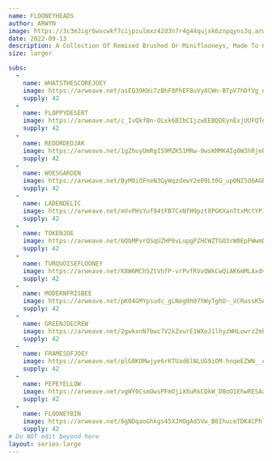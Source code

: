 ```yaml
---
name: FLOONEYHEADS
author: ARWYN
image: https://3c3m3igr6wvcwkf7cijpiulmxz42d3n7r4g44qujxk6znpqyns3q.arweave.net/2LbNoNH1qisovxIS9FFsvnmh7b-PDc5Cibq9lr4YbLc/5ydy21_image.png
date: 2022-09-13
description: A Collection Of Remixed Brushed Or Miniflooneys, Made To Celebrate The Flooney Universe.
size: larger

subs: 
  - 
    name: WHATSTHESCOREJOEY
    image: https://arweave.net/asEQ39KHi7zBhF0PhEF8uVy8CWn-BTpV7hDfVg_nVfE/6f25fh_image.png
    supply: 42
  - 
    name: FLOPPYDESERT
    image: https://arweave.net/c_IvQkfBn-OLxk6BIbCIjzwEEBQOEynExjUUFQTgOpQ/sg2sgx_image.png
    supply: 42
  - 
    name: REDORDEDJAK
    image: https://arweave.net/1gZhuyUmRgIS9MZK51MRw-0wsKMMK4Ig0W3hRjehRak/jvh53y_image.png
    supply: 42
  - 
    name: WOESGARDEN
    image: https://arweave.net/ByM0iOFneN3GyWqzdewY2e09Lt0G_upONI5O6AGRYhE/n0pqqz_image.png
    supply: 42
  - 
    name: LADENDELIC
    image: https://arweave.net/mVvPHsYuf94tFB7CxNfH9pzt8PGKXanTtxMctYPJUK4/gmw27j_image.png
    supply: 42
  - 
    name: TOKENJOE
    image: https://arweave.net/bQbMPvrQSqUZHP6vLupgPZHCWZTGO3rW0EpFWwmDpMg/maw095_image.png
    supply: 42
  - 
    name: TURQUOISEFLOONEY
    image: https://arweave.net/K8W6MCh5ZtVhfP-vrPvfRVvQWkCwQiAK6mMLAxdvvtM/afynqv_image.png
    supply: 42
  - 
    name: MODERNFRISBEE
    image: https://arweave.net/pK04GMYpsudc_gLNeg0h07hWyTghD-_VCRassK5Ahoo/bgn9l1_image.png
    supply: 42
  - 
    name: GREENJOECREW
    image: https://arweave.net/2gwkxnN7bwc7V2kZxurE1WXoJ1lhyzWHLowrz2mhVQA/nmi8x1_image.png
    supply: 42
  - 
    name: FRAMESOFJOEY
    image: https://arweave.net/plG0KOMwjye6rKTUad6lNLUG9iOM-hnqeEZWN__el_Q/bttjmo_image.png
    supply: 42
  - 
    name: PEPEYELLOW
    image: https://arweave.net/vgWY0CsmOwsPFmOjiX8uRkCQkW_DBoO1EhwRESAaZgM/2fkbc4_image.png
    supply: 42
  - 
    name: FLOONEYBIN
    image: https://arweave.net/6gNDqaoGhkgs45XJHOgAd5Vw_B8IhuceTDK4CPhl1n0/ddqzjo_image.png
    supply: 42
# Do NOT edit beyond here
layout: series-large
---
```

